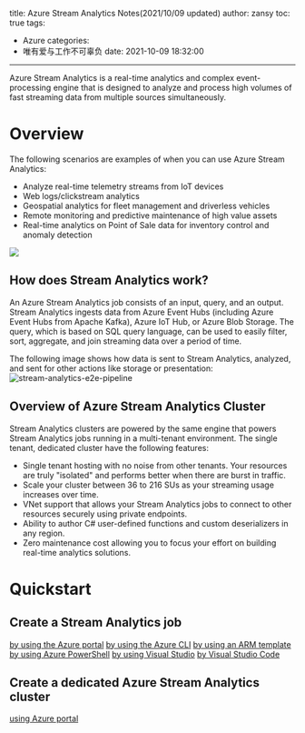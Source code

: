 title: Azure Stream Analytics Notes(2021/10/09 updated)
author: zansy
toc: true
tags:
  - Azure
categories:
  - 唯有爱与工作不可辜负
date: 2021-10-09 18:32:00
---
Azure Stream Analytics is a real-time analytics and complex event-processing engine that is designed to analyze and process high volumes of fast streaming data from multiple sources simultaneously.
<!--more-->
# Overview
The following scenarios are examples of when you can use Azure Stream Analytics:

- Analyze real-time telemetry streams from IoT devices
- Web logs/clickstream analytics
- Geospatial analytics for fleet management and driverless vehicles
- Remote monitoring and predictive maintenance of high value assets
- Real-time analytics on Point of Sale data for inventory control and anomaly detection

![](/images/ASA/MicrosoftTeams-image.png)

## How does Stream Analytics work?
An Azure Stream Analytics job consists of an input, query, and an output. Stream Analytics ingests data from Azure Event Hubs (including Azure Event Hubs from Apache Kafka), Azure IoT Hub, or Azure Blob Storage. The query, which is based on SQL query language, can be used to easily filter, sort, aggregate, and join streaming data over a period of time.

The following image shows how data is sent to Stream Analytics, analyzed, and sent for other actions like storage or presentation:
![stream-analytics-e2e-pipeline](/images/ASA/stream-analytics-e2e-pipeline.png)

## Overview of Azure Stream Analytics Cluster
Stream Analytics clusters are powered by the same engine that powers Stream Analytics jobs running in a multi-tenant environment. The single tenant, dedicated cluster have the following features:

- Single tenant hosting with no noise from other tenants. Your resources are truly "isolated" and performs better when there are burst in traffic.
- Scale your cluster between 36 to 216 SUs as your streaming usage increases over time.
- VNet support that allows your Stream Analytics jobs to connect to other resources securely using private endpoints.
- Ability to author C# user-defined functions and custom deserializers in any region.
- Zero maintenance cost allowing you to focus your effort on building real-time analytics solutions.

# Quickstart
## Create a Stream Analytics job

[by using the Azure portal](https://docs.microsoft.com/en-us/azure/stream-analytics/stream-analytics-quick-create-portal)
[by using the Azure CLI](https://docs.microsoft.com/en-us/azure/stream-analytics/quick-create-azure-cli)
[by using an ARM template](https://docs.microsoft.com/en-us/azure/stream-analytics/quick-create-azure-resource-manager)
[by using Azure PowerShell](https://docs.microsoft.com/en-us/azure/stream-analytics/stream-analytics-quick-create-powershell)
[by using Visual Studio](https://docs.microsoft.com/en-us/azure/stream-analytics/stream-analytics-quick-create-vs)
[by Visual Studio Code](https://docs.microsoft.com/en-us/azure/stream-analytics/quick-create-visual-studio-code)

## Create a dedicated Azure Stream Analytics cluster
[using Azure portal](https://docs.microsoft.com/en-us/azure/stream-analytics/create-cluster)


